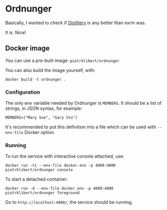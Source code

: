 # Ordnunger

Basically, I wanted to check if [Distillery](https://github.com/bitwalker/distillery) is any better than exrm was.

It is. Nice!

<!-- ![screenshot](https://github.com/piotrklibert/ordnunger/blob/master/screen.png) -->

## Docker image

You can use a pre-built image: `piotrklibert/ordnunger`

You can also build the image yourself, with:

    docker build -t ordnunger .


### Configuration

The only env variable needed by Ordnunger is `MEMBERS`. It should be a list of
strings, in JSON syntax, for example:

    MEMBERS=["Mary Sue", "Gary Stu"]

It's recommended to put this definition into a file which can be used with
`--env-file` Docker option.


### Running

To run the service with interactive console attached, use:

    docker run -ti --env-file docker.env -p 4000:4000 piotrklibert/ordnunger console

To start a detached container:

    docker run -d --env-file docker.env -p 4000:4000 piotrklibert/ordnunger foreground

Go to `http://localhost:4000/`, the service should be running.
